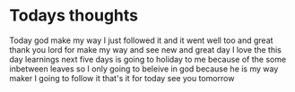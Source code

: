 # Todays thoughts 
Today god make my way I just followed it 
and it went well too and great 
thank you lord for make my way and see new and great day
I love the this day learnings
next five days is going to holiday to me 
because of the some inbetween leaves so I only going to beleive in god 
because he is my way maker I going to follow it
that's it for today see you tomorrow
